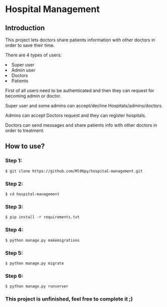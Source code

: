 # Hospital Management
## Introduction
<p>
  This project lets doctors  share patients information with other doctors in order to save their time.
</p>
<p> 
  There are 4 types of users:
  <li> Super user</li>
  <li> Admin user</li>
  <li> Doctors</li>
  <li>Patients</li>
</p>
<p>First of all users need to be authenticated and then they can request for becoming admin or doctor.</p>
<p>Super user and some admins can accept/decline Hospitals/admins/doctors.</p>
<p>Admins can accept Doctors request and they can register hospitals.</p>
<p>Doctors can send messages and share patients info with other doctors in order to treatment.</p>

## How to use?
### Step 1:
```
$ git clone https://github.com/Ml06py/hospital-management.git
```

### Step 2:
```
$ cd hospital-management
```
### Step 3:
```
$ pip install -r requirements.txt
```

### Step 4:
```
$ python manage.py makemigrations
```

### Step 5:
```
$ python manage.py migrate
```


### Step 6:
```
$ python manage.py runserver
```

<h3>This project is unfinished, feel free to complete it ;)</h3>
